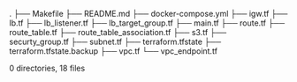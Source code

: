 .
├── Makefile
├── README.md
├── docker-compose.yml
├── igw.tf
├── lb.tf
├── lb_listener.tf
├── lb_target_group.tf
├── main.tf
├── route.tf
├── route_table.tf
├── route_table_association.tf
├── s3.tf
├── securty_group.tf
├── subnet.tf
├── terraform.tfstate
├── terraform.tfstate.backup
├── vpc.tf
└── vpc_endpoint.tf

0 directories, 18 files
